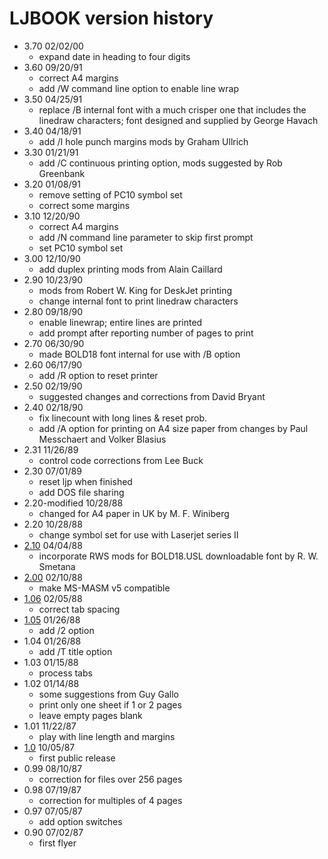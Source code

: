# LJBOOK version history

- 3.70 02/02/00
  - expand date in heading to four digits
- 3.60 09/20/91
  - correct A4 margins
  - add /W command line option to enable line wrap
- 3.50 04/25/91
  - replace /B internal font with a much crisper one that includes the linedraw characters; font designed and supplied by George Havach
- 3.40 04/18/91
  - add /I hole punch margins  mods by Graham Ullrich
- 3.30 01/21/91
  - add /C continuous printing option, mods suggested by Rob Greenbank
- 3.20 01/08/91
  - remove setting of PC10 symbol set
  - correct some margins
- 3.10 12/20/90
  - correct A4 margins
  - add /N command line parameter to skip first prompt
  - set PC10 symbol set
- 3.00 12/10/90
  - add duplex printing mods from Alain Caillard
- 2.90 10/23/90
  - mods from Robert W. King for DeskJet printing
  - change internal font to print linedraw characters
- 2.80 09/18/90
  - enable linewrap; entire lines are printed
  - add prompt after reporting number of pages to print
- 2.70 06/30/90
  - made BOLD18 font internal for use with /B option
- 2.60 06/17/90
  - add /R option to reset printer
- 2.50 02/19/90
  - suggested changes and corrections from David Bryant
- 2.40 02/18/90
  - fix linecount with long lines & reset prob.
  - add /A option for printing on A4 size paper from changes by Paul Messchaert and Volker Blasius
- 2.31 11/26/89
  - control code corrections from Lee Buck
- 2.30 07/01/89
  - reset ljp when finished
  - add DOS file sharing
- 2.20-modified 10/28/88
  - changed for A4 paper in UK by M. F. Winiberg
- 2.20 10/28/88
  - change symbol set for use with Laserjet series II
- [2.10](2.10) 04/04/88
  - incorporate RWS mods for BOLD18.USL downloadable font by R. W. Smetana
- [2.00](2.00) 02/10/88
  - make MS-MASM v5 compatible
- [1.06](1.06) 02/05/88
  - correct tab spacing
- [1.05](1.05) 01/26/88
  - add /2 option
- 1.04 01/26/88
  - add /T title option
- 1.03 01/15/88
  - process tabs
- 1.02 01/14/88
  - some suggestions from Guy Gallo
  - print only one sheet if 1 or 2 pages
  - leave empty pages blank
- 1.01 11/22/87
  - play with line length and margins
- [1.0](1.00) 10/05/87
  - first public release
- 0.99 08/10/87
  - correction for files over 256 pages
- 0.98 07/19/87
  - correction for multiples of 4 pages
- 0.97 07/05/87
  - add option switches
- 0.90 07/02/87
  - first flyer
